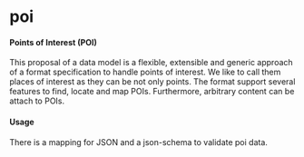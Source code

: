poi
===

#### Points of Interest (POI) ####

This proposal of a data model is a flexible, extensible and generic approach of a format specification to handle points of interest.
We like to call them places of interest as they can be not only points.
The format support several features to find, locate and map POIs.
Furthermore, arbitrary content can be attach to POIs.

#### Usage ####

There is a mapping for JSON and a json-schema to validate poi data.
